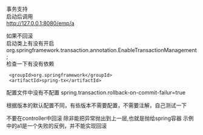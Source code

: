 事务支持  
启动后调用  
http://127.0.0.1:8080/emp/a   

如果不回滚  
启动类上有没有开启  
org.springframework.transaction.annotation.EnableTransactionManagement;  
检查一下有没有依赖  
``` 
 <groupId>org.springframework</groupId>  
 <artifactId>spring-tx</artifactId>  
```     
配置文件中没有不配置
spring.transaction.rollback-on-commit-failur=true

根据版本的默认配置不同，有些版本不需要配置，不需要注解，自己测试一下



不要在controller中回滚 除非能把异常抛出到上一层,也就是抛给spring容器
示例中的a1是一个失败的反例，并不能实现回滚
